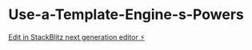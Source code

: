 # Use-a-Template-Engine-s-Powers

[Edit in StackBlitz next generation editor ⚡️](https://stackblitz.com/~/github.com/Siphamandlavincent/Use-a-Template-Engine-s-Powers)
